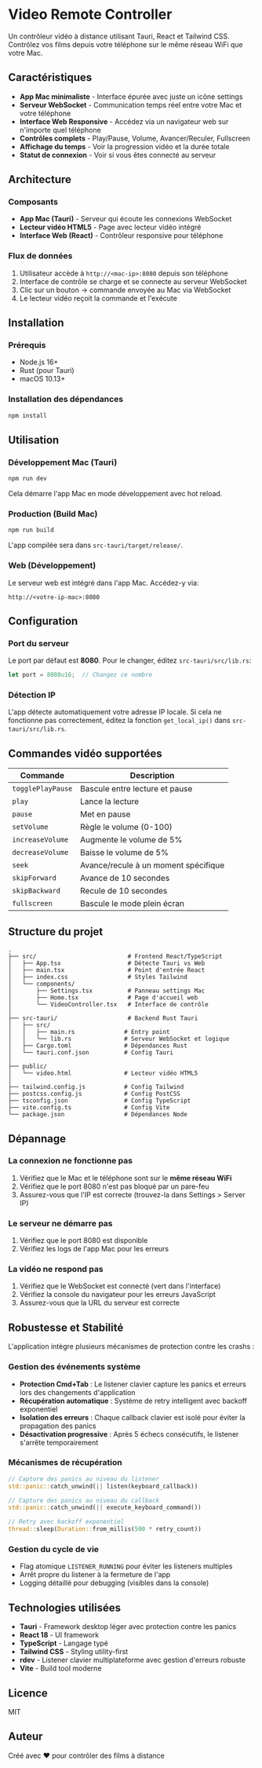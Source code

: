 # Video Remote Controller

Un contrôleur vidéo à distance utilisant Tauri, React et Tailwind CSS. Contrôlez vos films depuis votre téléphone sur le même réseau WiFi que votre Mac.

## Caractéristiques

- **App Mac minimaliste** - Interface épurée avec juste un icône settings
- **Serveur WebSocket** - Communication temps réel entre votre Mac et votre téléphone
- **Interface Web Responsive** - Accédez via un navigateur web sur n'importe quel téléphone
- **Contrôles complets** - Play/Pause, Volume, Avancer/Reculer, Fullscreen
- **Affichage du temps** - Voir la progression vidéo et la durée totale
- **Statut de connexion** - Voir si vous êtes connecté au serveur

## Architecture

### Composants

- **App Mac (Tauri)** - Serveur qui écoute les connexions WebSocket
- **Lecteur vidéo HTML5** - Page avec lecteur vidéo intégré
- **Interface Web (React)** - Contrôleur responsive pour téléphone

### Flux de données

1. Utilisateur accède à `http://<mac-ip>:8080` depuis son téléphone
2. Interface de contrôle se charge et se connecte au serveur WebSocket
3. Clic sur un bouton → commande envoyée au Mac via WebSocket
4. Le lecteur vidéo reçoit la commande et l'exécute

## Installation

### Prérequis

- Node.js 16+
- Rust (pour Tauri)
- macOS 10.13+

### Installation des dépendances

```bash
npm install
```

## Utilisation

### Développement Mac (Tauri)

```bash
npm run dev
```

Cela démarre l'app Mac en mode développement avec hot reload.

### Production (Build Mac)

```bash
npm run build
```

L'app compilée sera dans `src-tauri/target/release/`.

### Web (Développement)

Le serveur web est intégré dans l'app Mac. Accédez-y via:
```
http://<votre-ip-mac>:8080
```

## Configuration

### Port du serveur

Le port par défaut est **8080**. Pour le changer, éditez `src-tauri/src/lib.rs`:

```rust
let port = 8080u16;  // Changez ce nombre
```

### Détection IP

L'app détecte automatiquement votre adresse IP locale. Si cela ne fonctionne pas correctement, éditez la fonction `get_local_ip()` dans `src-tauri/src/lib.rs`.

## Commandes vidéo supportées

| Commande | Description |
|----------|-------------|
| `togglePlayPause` | Bascule entre lecture et pause |
| `play` | Lance la lecture |
| `pause` | Met en pause |
| `setVolume` | Règle le volume (0-100) |
| `increaseVolume` | Augmente le volume de 5% |
| `decreaseVolume` | Baisse le volume de 5% |
| `seek` | Avance/recule à un moment spécifique |
| `skipForward` | Avance de 10 secondes |
| `skipBackward` | Recule de 10 secondes |
| `fullscreen` | Bascule le mode plein écran |

## Structure du projet

```
.
├── src/                          # Frontend React/TypeScript
│   ├── App.tsx                   # Détecte Tauri vs Web
│   ├── main.tsx                  # Point d'entrée React
│   ├── index.css                 # Styles Tailwind
│   └── components/
│       ├── Settings.tsx          # Panneau settings Mac
│       ├── Home.tsx              # Page d'accueil web
│       └── VideoController.tsx   # Interface de contrôle
│
├── src-tauri/                    # Backend Rust Tauri
│   ├── src/
│   │   ├── main.rs              # Entry point
│   │   └── lib.rs               # Serveur WebSocket et logique
│   ├── Cargo.toml               # Dépendances Rust
│   └── tauri.conf.json          # Config Tauri
│
├── public/
│   └── video.html               # Lecteur vidéo HTML5
│
├── tailwind.config.js           # Config Tailwind
├── postcss.config.js            # Config PostCSS
├── tsconfig.json                # Config TypeScript
├── vite.config.ts               # Config Vite
└── package.json                 # Dépendances Node

```

## Dépannage

### La connexion ne fonctionne pas

1. Vérifiez que le Mac et le téléphone sont sur le **même réseau WiFi**
2. Vérifiez que le port 8080 n'est pas bloqué par un pare-feu
3. Assurez-vous que l'IP est correcte (trouvez-la dans Settings > Server IP)

### Le serveur ne démarre pas

1. Vérifiez que le port 8080 est disponible
2. Vérifiez les logs de l'app Mac pour les erreurs

### La vidéo ne respond pas

1. Vérifiez que le WebSocket est connecté (vert dans l'interface)
2. Vérifiez la console du navigateur pour les erreurs JavaScript
3. Assurez-vous que la URL du serveur est correcte

## Robustesse et Stabilité

L'application intègre plusieurs mécanismes de protection contre les crashs :

### Gestion des événements système
- **Protection Cmd+Tab** : Le listener clavier capture les panics et erreurs lors des changements d'application
- **Récupération automatique** : Système de retry intelligent avec backoff exponentiel
- **Isolation des erreurs** : Chaque callback clavier est isolé pour éviter la propagation des panics
- **Désactivation progressive** : Après 5 échecs consécutifs, le listener s'arrête temporairement

### Mécanismes de récupération
```rust
// Capture des panics au niveau du listener
std::panic::catch_unwind(|| listen(keyboard_callback))

// Capture des panics au niveau du callback
std::panic::catch_unwind(|| execute_keyboard_command())

// Retry avec backoff exponentiel
thread::sleep(Duration::from_millis(500 * retry_count))
```

### Gestion du cycle de vie
- Flag atomique `LISTENER_RUNNING` pour éviter les listeners multiples
- Arrêt propre du listener à la fermeture de l'app
- Logging détaillé pour debugging (visibles dans la console)

## Technologies utilisées

- **Tauri** - Framework desktop léger avec protection contre les panics
- **React 18** - UI framework
- **TypeScript** - Langage typé
- **Tailwind CSS** - Styling utility-first
- **rdev** - Listener clavier multiplateforme avec gestion d'erreurs robuste
- **Vite** - Build tool moderne

## Licence

MIT

## Auteur

Créé avec ❤️ pour contrôler des films à distance
